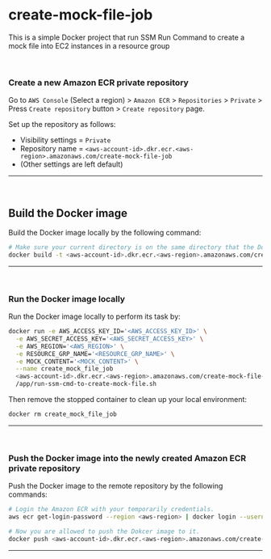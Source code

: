 # create-mock-file-job

This is a simple Docker project that run SSM Run Command to create a mock file into EC2 instances in a resource group

&nbsp;

### Create a new Amazon ECR private repository

Go to `AWS Console` (Select a region) > `Amazon ECR` > `Repositories` > `Private` > Press `Create repository` button > `Create repository` page.

Set up the repository as follows:
- Visibility settings = `Private`
- Repository name = `<aws-account-id>.dkr.ecr.<aws-region>.amazonaws.com/create-mock-file-job`
- (Other settings are left default)

---
  
&nbsp;

## Build the Docker image

Build the Docker image locally by the following command:

```sh
# Make sure your current directory is on the same directory that the Dockerfile exist. Then:
docker build -t <aws-account-id>.dkr.ecr.<aws-region>.amazonaws.com/create-mock-file-job .
```

---

&nbsp;

### Run the Docker image locally

Run the Docker image locally to perform its task by:

```sh
docker run -e AWS_ACCESS_KEY_ID='<AWS_ACCESS_KEY_ID>' \
  -e AWS_SECRET_ACCESS_KEY='<AWS_SECRET_ACCESS_KEY>' \
  -e AWS_REGION='<AWS_REGION>' \
  -e RESOURCE_GRP_NAME='<RESOURCE_GRP_NAME>' \
  -e MOCK_CONTENT='<MOCK_CONTENT>' \
  --name create_mock_file_job
  <aws-account-id>.dkr.ecr.<aws-region>.amazonaws.com/create-mock-file-job \
  /app/run-ssm-cmd-to-create-mock-file.sh
```

Then remove the stopped container to clean up your local environment:

```sh
docker rm create_mock_file_job
```

---

&nbsp;

### Push the Docker image into the newly created Amazon ECR private repository

Push the Docker image to the remote repository by the following commands:

```sh
# Login the Amazon ECR with your temporarily credentials.
aws ecr get-login-password --region <aws-region> | docker login --username AWS --password-stdin <aws-account-id>.dkr.ecr.<aws-region>.amazonaws.com

# Now you are allowed to push the Dokcer image to it.
docker push <aws-account-id>.dkr.ecr.<aws-region>.amazonaws.com/create-mock-file-job
```

---
